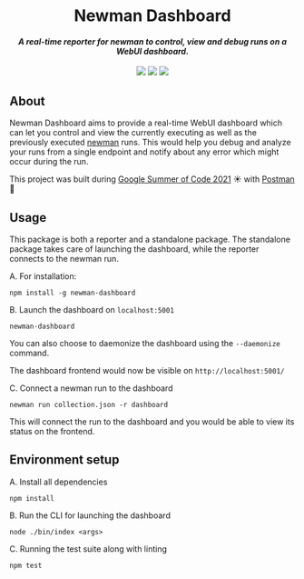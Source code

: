 <h1 align="center">
    Newman Dashboard
</h1>

<h4 align="center"><i>A real-time reporter for newman to control, view and debug runs on a WebUI dashboard.</i></h4>

<p align="center">
    <img src="https://img.shields.io/badge/built%20with-JavaScript-green?style=flat-square&logo=node.js">
    <img src="https://img.shields.io/badge/built%20for-newman-orange?style=flat-square&logo=postman">
    <img src="https://img.shields.io/badge/version-0.0.1-blue?style=flat-square">
</p>

## About

Newman Dashboard aims to provide a real-time WebUI dashboard which can let you control and view the currently executing as well as the previously executed [newman](https://github.com/postmanlabs/newman) runs. This would help you debug and analyze your runs from a single endpoint and notify about any error which might occur during the run.

This project was built during [Google Summer of Code 2021](https://summerofcode.withgoogle.com/projects/#5547391014404096) ☀️ with [Postman](https://github.com/postmanlabs) 🚀

## Usage

This package is both a reporter and a standalone package. The standalone package takes care of launching the dashboard, while the reporter connects to the newman run.

A. For installation:

```
npm install -g newman-dashboard
```

B. Launch the dashboard on `localhost:5001`

```
newman-dashboard
```

You can also choose to daemonize the dashboard using the `--daemonize` command.

The dashboard frontend would now be visible on `http://localhost:5001/`

C. Connect a newman run to the dashboard

```
newman run collection.json -r dashboard
```

This will connect the run to the dashboard and you would be able to view its status on the frontend.

## Environment setup

A. Install all dependencies

```
npm install
```

B. Run the CLI for launching the dashboard

```
node ./bin/index <args>
```

C. Running the test suite along with linting

```
npm test
```
